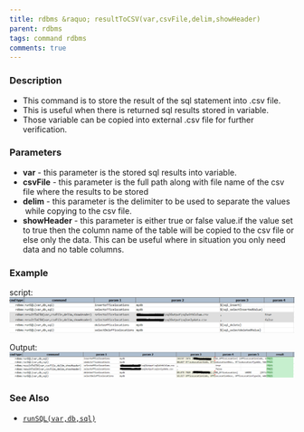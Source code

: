 ```yaml
---
title: rdbms &raquo; resultToCSV(var,csvFile,delim,showHeader)
parent: rdbms
tags: command rdbms
comments: true
---
```



### Description
- This command is to store the result of the sql statement into .csv file.
- This is useful when there is returned sql results stored in variable.
- Those variable can be copied into external .csv file for further verification.


### Parameters
- **var** \- this parameter is the stored sql results into variable.
- **csvFile** \- this parameter is the full path along with file name of the csv file where the results to be stored
- **delim** \- this parameter is the delimiter to be used to separate the values  while copying to the csv file.
- **showHeader** \- this parameter is either true or false value.if the value set to true then the column name of 
  the table will be copied to the csv file or else only the data.  This can be useful where in situation you only 
  need data and no table columns.


### Example
script:<br/>
![](image/resultToCSV_01.png)

Output:<br/>
![](image/resultToCSV_02.png)


### See Also
- [`runSQL(var,db,sql)`](runSQL(var,db,sql))
